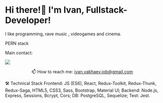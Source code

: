 # Hi there!👋 I'm Ivan, Fullstack-Developer!
I like programming, rave music , videogames and cinema.

PERN stack

Main contact: 

   <a href="https://t.me/IvanVakhaev">
       <img src="https://img.shields.io/badge/Telegram-2CA5E0?style=for-the-badge&logo=telegram&logoColor=white"/>
   </a>
<p align='center'>
   📫 How to reach me: <a href='mailto:ivan.vakhaev.job@gmail.com'>ivan.vakhaev.job@gmail.com</a>
</p>


🛠 Technical Stack
Frontend: JS (ES6), React, Redux-Toolkit, Redux-Thunk, Redux-Saga, HTML5, CSS3, Sass, Bootstrap, Material UI;
Backend: Node.js, Express, Sessions, Bcrypt, Cors;
DB: PostgreSQL, Sequelize;
Test: Jest.



